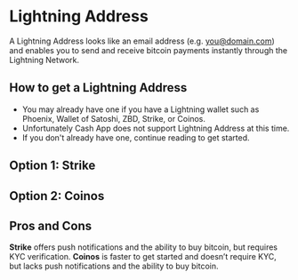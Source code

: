 # Lightning Address

A Lightning Address looks like an email address (e.g. you@domain.com) and enables you to send and receive bitcoin payments instantly through the Lightning Network.

## How to get a Lightning Address
- You may already have one if you have a Lightning wallet such as Phoenix, Wallet of Satoshi, ZBD, Strike, or Coinos.
- Unfortunately Cash App does not support Lightning Address at this time.
- If you don't already have one, continue reading to get started.

## Option 1: Strike

## Option 2: Coinos

## Pros and Cons 
**Strike** offers push notifications and the ability to buy bitcoin, but requires KYC verification. **Coinos** is faster to get started and doesn’t require KYC, but lacks push notifications and the ability to buy bitcoin.
